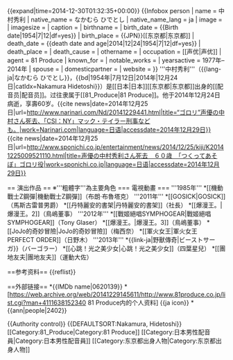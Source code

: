 {{expand|time=2014-12-30T01:32:35+00:00}}
{{Infobox person
| name                  = 中村秀利
| native_name           = なかむら ひでとし
| native_name_lang      = ja
| image                 = 
| imagesize             = 
| caption               = 
| birthname             = 
| birth_date            = {{Birth date|1954|7|12|df=yes}}
| birth_place           = {{JPN}}[[东京都|东京都]]
| death_date            = {{death date and age|2014|12|24|1954|7|12|df=yes}}
| death_place           = 
| death_cause           = 
| othername             = 
| occupation            = [[声优|声优]]
| agent                 = 81 Produce
| known_for             = 
| notable_works         = 
| yearsactive           = 1977年–2014年
| spouse                =
| domesticpartner       = 
| website               = 
}}
'''中村秀利'''（{{lang-ja|なかむら ひでとし}}，{{bd|1954年|7月12日|2014年|12月24日|catIdx=Nakamura Hidetoshi}}）是[[日本|日本]][[东京都|东京都]]出身的[[配音员|配音员]]。过往隶属于[[81_Produce|81 Produce]]。他于2014年12月24日病逝，享壽60岁。<ref>{{cite news|date=2014年12月25日|url=http://www.narinari.com/Nd/20141229441.html|title=“ゴロリ”声優の中村さん死去、「CSI：NY」マック・テイラー刑事なども。|work=Narinari.com|language=日语|accessdate=2014年12月29日}}</ref><ref>{{cite news|date=2014年12月25日|url=http://www.sponichi.co.jp/entertainment/news/2014/12/25/kiji/K20141225009521110.html|title=声優の中村秀利さん死去　６０歳　「つくってあそぼ」ゴロリ役|work=sponichi.co.jp|language=日语|accessdate=2014年12月29日}}</ref>

== 演出作品 ==
※'''粗體字'''為主要角色
=== 電視動畫 ===
'''1985年'''
*[[機動戰士Z鋼彈|機動戰士Z鋼彈]]（布朗·布魯塔克）
'''2011年'''
*[[GOSICK|GOSICK]]（馬斯古雷普男爵）
*[[丹特麗安的書架|丹特麗安的書架]]（社長）
*[[爆漫王。|爆漫王。2]]（鳥嶋董事）
'''2012年'''
*[[戰姬絕唱SYMPHOGEAR|戰姬絕唱SYMPHOGEAR]]（Tony Glaser）
*[[爆漫王。|爆漫王。3]]（鳥嶋董事）
*[[JoJo的奇妙冒險|JoJo的奇妙冒險]]（梅西奈）
*[[軍火女王|軍火女王 PERFECT ORDER]]（日野木）
'''2013年'''
*{{link-ja|野獸傳奇|ビーストサーガ}}（バーゴラー）
*[[心跳！光之美少女|心跳！光之美少女]]（四葉星兒）
*[[團地友夫|團地友夫]]（運動大佐）

==参考资料==
{{reflist}}

==外部链接==
*{{IMDb name|0620139}}
*[https://web.archive.org/web/20141229145611/http://www.81produce.co.jp/list.cgi?man+4111638152340 81 Produce内的个人资料] {{ja icon}}
*{{ann|people|2402}}

{{Authority control}}
{{DEFAULTSORT:Nakamura, Hidetoshi}}
[[Category:81_Produce|Category:81 Produce]]
[[Category:日本男性配音員|Category:日本男性配音員]]
[[Category:东京都出身人物|Category:东京都出身人物]]